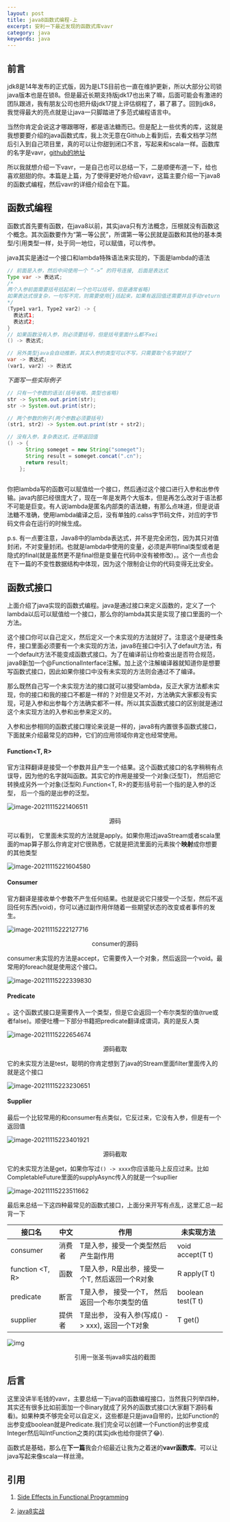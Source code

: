 ```yaml
---
layout: post
title: java8函数式编程-上
excerpt: 安利一下最近发现的函数式库vavr
category: java
keywords: java
---
```


## 前言

jdk8是14年发布的正式版，因为是LTS目前也一直在维护更新，所以大部分公司锁java版本也是在锁8。但是最近长期支持版jdk17也出来了嘛，后面可能会有激进的团队跟进，我有朋友公司也把升级jdk17提上评估纲程了，慕了慕了。回到jdk8，我觉得最大的亮点就是让java一只脚踏进了多范式编程语言中。

当然你肯定会说这才哪跟哪呀，都是语法糖而已。但是配上一些优秀的库，这就是我想要要介绍的java函数式库，我上次无意在Github上看到后，去看文档学习然后引入到自己项目里，真的可以让你甜到闭口不言，写起来和scala一样。函数库的名字是vavr，[github的地址](https://github.com/vavr-io/vavr)

所以我就想介绍一下vavr，一是自己也可以总结一下，二是顺便布道一下，给也喜欢甜甜的你。本篇是上篇，为了使得更好地介绍vavr，这篇主要介绍一下java8的函数式编程，然后vavr的详细介绍会在下篇。



## 函数式编程

函数式首先要有函数，在java8以前，其实java只有方法概念，压根就没有函数这个概念。其次函数要作为“第一等公民”，所谓第一等公民就是函数和其他的基本类型/引用类型一样，处于同一地位，可以赋值，可以传参。

java其实是通过一个接口和lambda特殊语法来实现的，下面是lambda的语法

```java
// 前面是入参，然后中间使用一个 “->” 的符号连接, 后面是表达式
Type var -> 表达式;
/*
两个入参前面需要括号括起来(一个也可以括号，但是通常省略)
如果表达式很复杂，一句写不完，则需要使用{}括起来，如果有返回值还需要并且手动return
*/
(Type1 var1, Type2 var2) -> {
  表达式1;
  表达式2;
}
// 如果函数没有入参，则必须要括号，但是括号里面什么都不xei
() -> 表达式;

// 另外类型java会自动推断，其实入参的类型可以不写，只需要取个名字就好了
var -> 表达式;
(var1, var2) -> 表达式
```

*下面写一些实际例子*

```java
// 只有一个参数的语法(括号省略，类型也省略)
str -> System.out.print(str);
str -> System.out.print(str);

// 两个参数的例子(两个参数必须要括号)
(str1, str2) -> System.out.print(str + str2);

// 没有入参，复杂表达式，还带返回值
() -> {
      String someget = new String("someget");
      String result = someget.concat(".cn");
      return result;
    };
  
```

你把lambda写的函数可以赋值给一个接口，然后通过这个接口进行入参和出参传输。java内部已经很庞大了，现在一年是发两个大版本，但是再怎么改对于语法都不可能是巨变。有人说lambda是匿名内部类的语法糖，有那么点味道，但是说语法糖不准确，使用lambda编译之后，没有单独的.calss字节码文件，对应的字节码文件会在运行的时候生成。

p.s. 有一点要注意，Java8中的lambda表达式，并不是完全闭包，因为其只对值封闭，不对变量封闭。也就是lambda中使用的变量，必须是声明final类型或者是隐式的final(就是虽然更不是final但是变量在代码中没有被修改)，。这个一点也会在下一篇的不变性数据结构中体现，因为这个限制会让你的代码变得无比安全。

## 函数式接口

上面介绍了java实现的函数式编程。java是通过接口来定义函数的，定义了一个lambda以后可以赋值给一个接口，那么你的lambda其实是实现了接口里面的一个方法。

这个接口你可以自己定义，然后定义一个未实现的方法就好了。注意这个是硬性条件，接口里面必须要有一个未实现的方法，java8在接口中引入了default方法，有一个default方法不能变成函数式接口。为了在编译前让你检查出是否符合规范，java8新加一个@FunctionalInterface注解。加上这个注解编译器就知道你是想要写函数式接口，因此如果你接口中没有未实现的方法则会通过不了编译。

那么既然自己写一个未实现方法的接口就可以接受lambda，反正大家方法都未实现，你的接口和我的接口不都是一样的？对但是又不对，方法确实大家都没有实现，可是入参和出参每个方法确实都不一样。所以其实函数式接口的区别就是通过这个未实现方法的入参和出参来定义的。

入参和出参相同的函数式接口理论来说是一样的，java8有内置很多函数式接口，下面就来介绍最常见的四种，它们的应用领域你肯定也经常使用。

#### Function<T, R>

官方注释翻译是接受一个参数并且产生一个结果。这个函数式接口的名字稍稍有点误导，因为他的名字就叫函数。其实它的作用是接受一个对象(泛型T)， 然后把它转换成另外一个对象(泛型R).Function<T, R>的菱形括号前一个指的是入参的泛型， 后一个指的是出参的泛型。

![image-20211115221406511](https://mypicgogo.oss-cn-hangzhou.aliyuncs.com/tuchuang20211115221406.png)

<center>源码</center>

可以看到， 它里面未实现的方法就是apply。如果你用过javaStream或者scala里面的map算子那么你肯定对它很熟悉，它就是把流里面的元素挨个**映射**成你想要的其他类型

![image-20211115221604580](https://mypicgogo.oss-cn-hangzhou.aliyuncs.com/tuchuang20211115221604.png)



#### Consumer<T> 

官方翻译是接收单个参数不产生任何结果。也就是说它只接受一个泛型，然后不返回任何东西(void)，你可以通过副作用伴随着一些期望状态的改变或者事件的发生。

![image-20211115222127716](https://mypicgogo.oss-cn-hangzhou.aliyuncs.com/tuchuang20211115222127.png)

<center>consumer的源码 </center>

consumer未实现的方法是accept，它需要传入一个对象，然后返回一个void。最常用的foreach就是使用这个接口。

![image-20211115222339830](https://mypicgogo.oss-cn-hangzhou.aliyuncs.com/tuchuang20211115222339.png)



#### Predicate<T>

。这个函数式接口是需要传入一个类型，但是它会返回一个布尔类型的值(true或者false)。顺便吐槽一下部分书籍把predicate翻译成谓词，真的是反人类

![image-20211115222654674](https://mypicgogo.oss-cn-hangzhou.aliyuncs.com/tuchuang20211115222654.png)

<center>源码截取</center>

它的未实现方法是test，聪明的你肯定想到了java的Stream里面filter里面传入的就是这个接口

![image-20211115223230651](https://mypicgogo.oss-cn-hangzhou.aliyuncs.com/tuchuang20211115223230.png)



#### Supplier<T>

最后一个比较常用的和consumer有点类似，它反过来，它没有入参，但是有一个返回值

![image-20211115223401921](https://mypicgogo.oss-cn-hangzhou.aliyuncs.com/tuchuang20211115223401.png)

<center>源码截取</center>

它的未实现方法是get，如果你写过`() -> xxxx`你应该能马上反应过来。比如CompletableFuture里面的supplyAsync传入的就是一个supllier

![image-20211115223511662](https://mypicgogo.oss-cn-hangzhou.aliyuncs.com/tuchuang20211115223511.png)

最后来总结一下这四种最常见的函数式接口，上面分来开写有点乱，这里汇总一起背一下

| 接口名          | 中文   | 作用                                             | 未实现方法        |
| --------------- | ------ | ------------------------------------------------ | ----------------- |
| consumer<T>     | 消费者 | T是入参，接受一个类型然后产生副作用              | void accept(T t)  |
| function <T, R> | 函数   | T是入参，R是出参，接受一个T, 然后返回一个R对象   | R apply(T t)      |
| predicate<T>    | 断言   | T是入参， 接受一个T， 然后返回一个布尔类型的值   | boolean test(T t) |
| supplier<T>     | 提供者 | T是出参， 没有入参(写成() -> xxx), 返回一个T对象 | T get()           |

![img](https://images2017.cnblogs.com/blog/1132218/201710/1132218-20171022113528209-533855154.png)

<center>引用一张圣书java8实战的截图</center>



## 后言

这里没讲半毛钱的vavr，主要总结一下java的函数编程接口，当然我只列举四种，其实还有很多比如前面加一个Binary就成了另外的函数式接口(大家翻下源码看看)。如果种类不够完全可以自定义，这些都是只是java自带的，比如Function的出参变成boolean就是Predicate.我们完全可以创建一个Function的出参变成Integer然后叫IntFunction之类的(其实jdk也给你提供了😂).

函数式是基础，那么在**下一篇**我会介绍最近让我为之着迷的**vavr函数库**。可以让java写起来像scala一样丝滑。



## 引用

1. [Side Effects in Functional Programming](https://stackoverflow.com/questions/38331690/side-effects-in-functional-programming)

2. [java8实战](https://book.douban.com/subject/26772632/)

